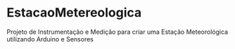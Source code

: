# EstacaoMetereologica
Projeto de Instrumentação e Medição para criar uma Estação Meteorológica utilizando Arduino e Sensores
